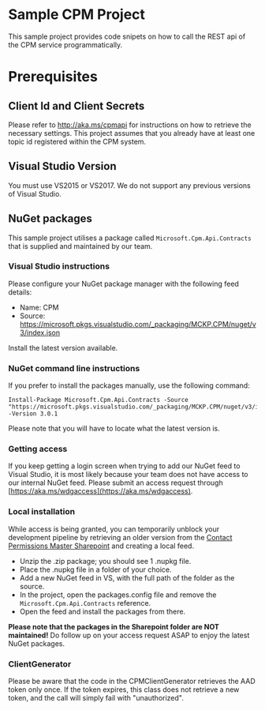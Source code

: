 ﻿# Sample CPM Project
This sample project provides code snipets on how to call the REST api of the CPM service programmatically. 

# Prerequisites 
## Client Id and Client Secrets
Please refer to http://aka.ms/cpmapi for instructions on how to retrieve the necessary settings. This project assumes that you already have at least one topic id registered within the CPM system.

## Visual Studio Version
You must use VS2015 or VS2017. We do not support any previous versions of Visual Studio.

## NuGet packages
This sample project utilises a package called `Microsoft.Cpm.Api.Contracts` that is supplied and maintained by our team.

### Visual Studio instructions
Please configure your NuGet package manager with the following feed details:
* Name: CPM
* Source: https://microsoft.pkgs.visualstudio.com/_packaging/MCKP.CPM/nuget/v3/index.json

Install the latest version available.

### NuGet command line instructions
If you prefer to install the packages manually, use the following command:
```
Install-Package Microsoft.Cpm.Api.Contracts -Source "https://microsoft.pkgs.visualstudio.com/_packaging/MCKP.CPM/nuget/v3/index.json" -Version 3.0.1
```
Please note that you will have to locate what the latest version is.

### Getting access
If you keep getting a login screen when trying to add our NuGet feed to Visual Studio, it is most likely because your team does not have access to our internal NuGet feed. Please submit an access request through [https://aka.ms/wdgaccess](https://aka.ms/wdgaccess).

### Local installation
While access is being granted, you can temporarily unblock your development pipeline by retrieving an older version from the [Contact Permissions Master Sharepoint](https://microsoft.sharepoint.com/teams/ContactPermissionsMaster/Shared%20Documents/Technical%20Stuff) and creating a local feed.
* Unzip the .zip package; you should see 1 .nupkg file.
* Place the .nupkg file in a folder of your choice.
* Add a new NuGet feed in VS, with the full path of the folder as the source.
* In the project, open the packages.config file and remove the `Microsoft.Cpm.Api.Contracts` reference.
* Open the feed and install the packages from there.

**Please note that the packages in the Sharepoint folder are NOT maintained!** Do follow up on your access request ASAP to enjoy the latest NuGet packages.

### ClientGenerator
Please be aware that the code in the CPMClientGenerator retrieves the AAD token only once. If the token expires, this class does not retrieve a new token, and the call will simply fail with "unauthorized".
